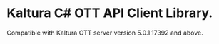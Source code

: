# Kaltura C# OTT API Client Library.
Compatible with Kaltura OTT server version 5.0.1.17392 and above.
